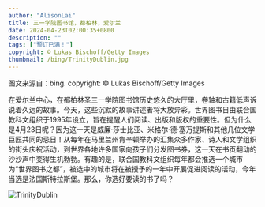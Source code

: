 ```yaml
---
author: "AlisonLai"
title: 三一学院图书馆，都柏林，爱尔兰
date: 2024-04-23T02:00:35+0800
description: ""
tags: ["预订已满！"]
copyright: © Lukas Bischoff/Getty Images
thumbnail: /bing/TrinityDublin.jpg
---
```

图文来源自：bing.  copyright: © Lukas Bischoff/Getty Images

在爱尔兰中心，在都柏林圣三一学院图书馆历史悠久的大厅里，卷轴和古籍低声诉说着久远的故事。今天，这些沉默的故事讲述者将大放异彩。世界图书日由联合国教科文组织于1995年设立，旨在提醒人们阅读、出版和版权的重要性。但为什么是4月23日呢？因为这一天是威廉·莎士比亚、米格尔·德·塞万提斯和其他几位文学巨匠共同的忌日！从每年在马里兰州肯辛顿举办的汇集众多作家、诗人和文学组织的街头庆祝活动，到世界各地许多国家向孩子们分发图书券，这一天在书页翻动的沙沙声中变得生机勃勃。有趣的是，联合国教科文组织每年都会推选一个城市为“世界图书之都”，被选中的城市将在被授予的一年中开展促进阅读的活动，今年当选是法国斯特拉斯堡。那么，你选好要读的书了吗？

![TrinityDublin](/bing/TrinityDublin.jpg)